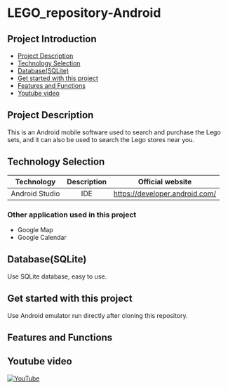 # LEGO_repository-Android

## Project Introduction
- [Project Description](#Project-description)
- [Technology Selection](#technology-selection)
- [Database(SQLite)](#database(sqlite))
- [Get started with this project](#get-started-with-this-project)
- [Features and Functions](#features-and-functions)
- [Youtube video](#youtube-video)

## Project Description
This is an Android mobile software used to search and purchase the Lego sets, and it can also be used to search the Lego stores near you.

## Technology Selection

|     Technology     |        Description       |                Official website                |
| :----------------: | :----------------------: | :--------------------------------------------: |
|   Android Studio   |           IDE            |         https://developer.android.com/         |

### Other application used in this project
- Google Map
- Google Calendar 

## Database(SQLite)
Use SQLite database, easy to use.

## Get started with this project
Use Android emulator run directly after cloning this repository.

## Features and Functions

## Youtube video
[![YouTube](http://img.youtube.com/vi/95PcGxJPRno/0.jpg)](https://youtu.be/95PcGxJPRno)
